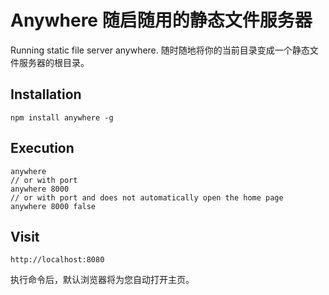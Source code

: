 Anywhere 随启随用的静态文件服务器
========

Running static file server anywhere. 随时随地将你的当前目录变成一个静态文件服务器的根目录。

## Installation
```
npm install anywhere -g
```

## Execution
```
anywhere
// or with port
anywhere 8000
// or with port and does not automatically open the home page
anywhere 8000 false
```
## Visit
```
http://localhost:8080
```
执行命令后，默认浏览器将为您自动打开主页。
